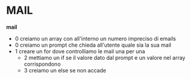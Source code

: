 # MAIL

**mail**

- 0 creiamo un array con all'interno un numero impreciso di emails
- 0 creiamo un prompt che chieda all'utente quale sia la sua mail
- 1 creare un for dove controlliamo le mail una per una
  - 2 mettiamo un if se il valore dato dal prompt e un valore nel array corrispondono
  - 3 creiamo un else se non accade
